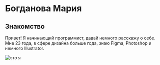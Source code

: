 # Богданова Мария

## Знакомство

Привет! Я начинающий программист, давай немного расскажу о себе.
Мне 23 года, в сфере дизайна больше года, знаю Figma, Photoshop и немного Illustrator. 

<image src="/PORTFOLIO/jpg/photo.jpg" alt="это я">
